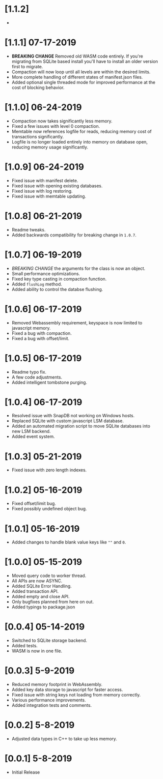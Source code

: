 # [1.1.2]
-

# [1.1.1] 07-17-2019
- **BREAKING CHANGE** Removed old WASM code entirely.  If you're migrating from SQLite based install you'll have to install an older version first to migrate.
- Compaction will now loop until all levels are within the desired limits.
- More complete handling of different states of manifest.json files.
- Added optional single threaded mode for improved performance at the cost of blocking behavior.

# [1.1.0] 06-24-2019
- Compaction now takes significantly less memory.
- Fixed a few issues with level 0 compaction.
- Memtable now references logfile for reads, reducing memory cost of transactions significantly.
- Logfile is no longer loaded entirely into memory on database open, reducing memory usage significantly.

# [1.0.9] 06-24-2019
- Fixed issue with manifest delete.
- Fixed issue with opening existing databases.
- Fixed issue with log restoring.
- Fixed issue with memtable updating.

# [1.0.8] 06-21-2019
- Readme tweaks.
- Added backwards compatibility for breaking change in `1.0.7`.

# [1.0.7] 06-19-2019
- *BREAKING CHANGE* the arguments for the class is now an object.
- Small performance optimizations.
- Fixed key type casting in compaction function.
- Added `flushLog` method.
- Added ability to control the databse flushing.

# [1.0.6] 06-17-2019
- Removed Webassembly requirement, keyspace is now limited to javascript memory.
- Fixed a bug with compaction.
- Fixed a bug with offset/limit.

# [1.0.5] 06-17-2019
- Readme typo fix.
- A few code adjustments.
- Added intelligent tombstone purging.

# [1.0.4] 06-17-2019
- Resolved issue with SnapDB not working on Windows hosts.
- Replaced SQLite with custom javascript LSM database.
- Added an automated migration script to move SQLite databases into new LSM backend.
- Added event system.

# [1.0.3] 05-21-2019
- Fixed issue with zero length indexes.

# [1.0.2] 05-16-2019
- Fixed offset/limit bug.
- Fixed possibly undefined object bug.

# [1.0.1] 05-16-2019
- Added changes to handle blank value keys like `""` and `0`.

# [1.0.0] 05-15-2019
- Moved query code to worker thread.
- All APIs are now ASYNC.
- Added SQLite Error Handling.
- Added transaction API.
- Added empty and close API.
- Only bugfixes planned from here on out.
- Added typings to package.json

# [0.0.4] 05-14-2019
- Switched to SQLite storage backend.
- Added tests.
- WASM is now in one file.

# [0.0.3] 5-9-2019
- Reduced memory footprint in WebAssembly.
- Added key data storage to javascript for faster access.
- Fixed issue with string keys not loading from memory correctly.
- Various performance improvements.
- Added integration tests and comments.

# [0.0.2] 5-8-2019
- Adjusted data types in C++ to take up less memory.

# [0.0.1] 5-8-2019
- Initial Release